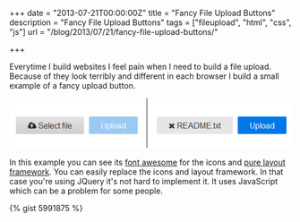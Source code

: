 +++
date = "2013-07-21T00:00:00Z"
title = "Fancy File Upload Buttons"
description = "Fancy File Upload Buttons"
tags = ["fileupload", "html", "css", "js"]
url = "/blog/2013/07/21/fancy-file-upload-buttons/"

+++

Everytime I build websites I feel pain when I need to build a file upload. Because of they look terribly and different in each browser I build a small example of a fancy upload button.
 
![example](/blog-bilder/2013-07-21-Fancy-File-Upload-img1.jpg)
 
In this example you can see its [font awesome]( http://fortawesome.github.io/Font-Awesome/) for the icons and [pure layout framework](http://purecss.io/). You can easily replace the icons and layout framework. In that case you're using JQuery it's not hard to implement it. It uses JavaScript which can be a problem for some people.

{% gist 5991875 %}
